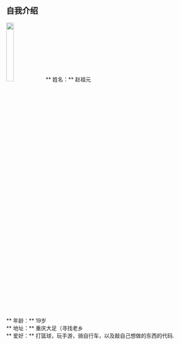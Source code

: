 ## 自我介绍
<img src="http://b319.photo.store.qq.com/psb?/V10Hvxck4QCdZ7/9VlZEeZ7iUG5AETyudX15.BuTF2dwnvjkY*ZNGHZrqE!/b/dD8BAAAAAAAA&bo=OASgBQAAAAARB6k!&rf=viewer_4" width="20%" alt=""/>  
** 姓名：** 赵祖元<br>
** 年龄：** 19岁<br>
** 地址：** 重庆大足（寻找老乡<br>  
** 爱好：** 打篮球，玩手游，骑自行车，以及敲自己想做的东西的代码.<br>

